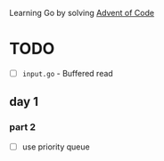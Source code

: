 Learning Go by solving [Advent of Code](http://adventofcode.com)

# TODO

- [ ] `input.go` - Buffered read

## day 1

### part 2

- [ ] use priority queue
